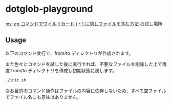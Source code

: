 # dotglob-playground

[mv, cp コマンドでワイルドカード ( `*` ) に隠しファイルを含む方法](https://zenn.dev/shuh/articles/mvrm-dotfiles-dotglob) の試し場所

## Usage

以下のコマンド実行で、from/to ディレクトリが作成されます。

また色々とコマンドを試した後に実行すれば、不要なファイルを削除した上で再度 from/to ディレクトリを作成し初期状態に戻します。

```sh
./init.sh
```

なお目的のコマンド操作はファイルの内容に依存しないため、すべて空ファイルでファイル名にも意味はありません。
